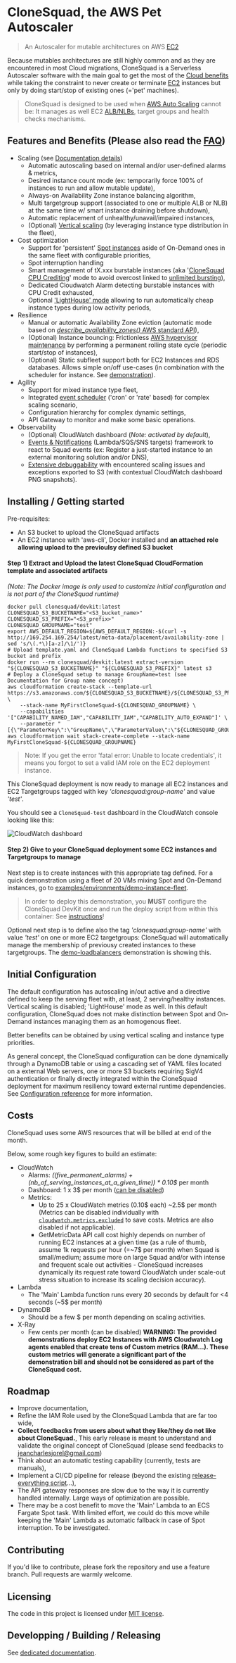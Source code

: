 
# CloneSquad, the AWS Pet Autoscaler
> An Autoscaler for mutable architectures on AWS [EC2](https://aws.amazon.com/what-is-cloud-computing/)

Because mutables architectures are still highly common and as they are encountered in most Cloud migrations, CloneSquad is a Serverless Autoscaler software with the main goal to get the most of the [Cloud benefits](https://aws.amazon.com/what-is-cloud-computing/) while taking the constraint
to never create or terminate [EC2](https://aws.amazon.com/ec2/) instances but only by doing start/stop of existing ones (='pet' machines).

> CloneSquad is designed to be used when [AWS Auto Scaling](https://aws.amazon.com/autoscaling/) cannot be: It manages as well EC2 [ALB/NLBs](https://aws.amazon.com/elasticloadbalancing/), target groups and health checks mechanisms.


## Features and Benefits (Please also read the [FAQ](docs/FAQ.md))
* Scaling (see [Documentation details](docs/SCALING.md))
	- Automatic autoscaling based on internal and/or user-defined alarms & metrics,
	- Desired instance count mode (ex: temporarily force 100% of instances to run and allow mutable update),
	- Always-on Availability Zone instance balancing algorithm,
	- Multi targetgroup support (associated to one or multiple ALB or NLB) at the same time w/ smart instance draining before shutdown),
	- Automatic replacement of unhealthy/unavail/impaired instances,
	- (Optional) [Vertical scaling](docs/SCALING.md#vertical-scaling) (by leveraging instance type distribution in the fleet),
* Cost optimization
	- Support for 'persistent' [Spot instances](https://aws.amazon.com/ec2/spot/) aside of On-Demand ones in the same fleet with configurable priorities,
	- Spot interruption handling
	- Smart management of tX.xxx burstable instances (aka '[CloneSquad CPU Crediting](docs/COST_OPTIMIZATION.md#clonesquad-cpu-crediting)' mode to avoid overcost linked to [unlimited bursting](https://docs.aws.amazon.com/AWSEC2/latest/UserGuide/burstable-performance-instances-unlimited-mode.html)),
	- Dedicated Cloudwatch Alarm detecting burstable instances with CPU Credit exhausted,
	- Optional ['LightHouse' mode](docs/SCALING.md#vertical-scaling) allowing to run automatically cheap instance types during low activity periods,
* Resilience
	- Manual or automatic Availability Zone eviction (automatic mode based on [*describe_availability_zones()* AWS standard API](https://boto3.amazonaws.com/v1/documentation/api/latest/reference/services/ec2.html#EC2.Client.describe_availability_zones)),
	- (Optional) Instance bouncing: Frictionless [AWS hypervisor maintenance](https://docs.aws.amazon.com/AWSEC2/latest/UserGuide/monitoring-instances-status-check_sched.html) by performing a permanent rolling state cycle (periodic start/stop of instances),
	- (Optional) Static subfleet support both for EC2 Instances and RDS databases. Allows simple on/off use-cases (in combination with the scheduler for instance. See [demonstration](examples/environments/demo-scheduled-events/)).
* Agility
	- Support for mixed instance type fleet,
	- Integrated [event scheduler](docs/SCHEDULER.md) ('cron' or 'rate' based) for complex scaling scenario,
	- Configuration hierarchy for complex dynamic settings,
	- API Gateway to monitor and make some basic operations.
* Observability
	- (Optional) CloudWatch dashboard (*Note: activated by default*),
	- [Events & Notifications](docs/EVENTS_AND_NOTIFICATIONS.md) (Lambda/SQS/SNS targets) framework to react to Squad events (ex: Register a just-started instance to an external monitoring solution and/or DNS),
	- [Extensive debuggability](docs/BUILD_RELEASE_DEBUG.md#debugging) with encountered scaling issues and exceptions exported to S3 (with contextual CloudWatch dashboard PNG snapshots).

## Installing / Getting started

Pre-requisites:
- An S3 bucket to upload the CloneSquad artifacts
- An EC2 instance with 'aws-cli', Docker installed and **an attached role allowing upload to the previoulsy defined S3 bucket**

#### Step 1) Extract and Upload the latest CloneSquad CloudFormation template and associated artifacts

*(Note: The Docker image is only used to customize initial configuration
and is not part of the CloneSquad runtime)*

```shell
docker pull clonesquad/devkit:latest
CLONESQUAD_S3_BUCKETNAME="<S3_bucket_name>"
CLONESQUAD_S3_PREFIX="<S3_prefix>"
CLONESQUAD_GROUPNAME="test"
export AWS_DEFAULT_REGION=${AWS_DEFAULT_REGION:-$(curl -s http://169.254.169.254/latest/meta-data/placement/availability-zone | sed 's/\(.*\)[a-z]/\1/')}
# Upload template.yaml and CloneSquad Lambda functions to specified S3 bucket and prefix
docker run --rm clonesquad/devkit:latest extract-version "${CLONESQUAD_S3_BUCKETNAME}" "${CLONESQUAD_S3_PREFIX}" latest s3
# Deploy a CloneSquad setup to manage GroupName=test (see Documentation for Group name concept)
aws cloudformation create-stack --template-url https://s3.amazonaws.com/${CLONESQUAD_S3_BUCKETNAME}/${CLONESQUAD_S3_PREFIX}/template.yaml \
    --stack-name MyFirstCloneSquad-${CLONESQUAD_GROUPNAME} \
    --capabilities '["CAPABILITY_NAMED_IAM","CAPABILITY_IAM","CAPABILITY_AUTO_EXPAND"]' \
    --parameter "[{\"ParameterKey\":\"GroupName\",\"ParameterValue\":\"${CLONESQUAD_GROUPNAME}\"}]"
aws cloudformation wait stack-create-complete --stack-name MyFirstCloneSquad-${CLONESQUAD_GROUPNAME}
```
> Note: If you get the error 'fatal error: Unable to locate credentials', it means you forgot to set a valid IAM role on the EC2 deployment instance.

This CloneSquad deployment is now ready to manage all EC2 instances and EC2 Targetgroups tagged with key *'clonesquad:group-name'* and value *'test'*.


You should see a `CloneSquad-test` dashboard in the CloudWatch console looking like this:

![CloudWatch dashboard](docs/CloudWatch_newDashboard.png)

#### Step 2) Give to your CloneSquad deployment some EC2 instances and Targetgroups to manage

Next step is to create instances with this appropriate tag defined. For a quick demonstration using a fleet of 20 VMs mixing Spot and 
On-Demand instances, go to [examples/environments/demo-instance-fleet](examples/environments/demo-instance-fleet). 
> In order to deploy this 
demonstration, you **MUST** configure the CloneSquad DevKit once and run the deploy script from within this container: See [instructions](docs/BUILD_RELEASE_DEBUG.md#configuring-the-devkit-to-start-demonstrations)!

Optional next step is to define also the tag *'clonesquad:group-name'* with value *'test'* on one or more EC2 targetgroups: CloneSquad will
automatically manage the membership of previousy created instances to these targetgroups. The [demo-loadbalancers](examples/environments/demo-loadbalancers/) demonstration is showing this.

## Initial Configuration

The default configuration has autoscaling in/out active and a directive defined to keep the serving fleet with, at least, 2 serving/healthy instances. Vertical scaling is disabled; 'LightHouse' mode as well. In this default configuration, CloneSquad does not make distinction between Spot and On-Demand instances managing them as an homogenous fleet.

Better benefits can be obtained by using vertical scaling and instance type priorities.

As general concept, the CloneSquad configuration can be done dynamically through a DynamoDB table or using a cascading set of YAML files located on a external Web servers, one or more S3 buckets requiring SigV4 authentication or finally directly integrated within the CloneSquad deployment for maximum resiliency toward external runtime dependencies. See [Configuration reference](docs/CONFIGURATION_REFERENCE.md) for more information.

## Costs

CloneSquad uses some AWS resources that will be billed at end of the month.

Below, some rough key figures to build an estimate:
* CloudWatch
	- Alarms: *((five_permanent_alarms) + (nb_of_serving_instances_at_a_given_time)) * 0.10$* per month
	- Dashboard: 1 x 3$ per month ([can be disabled](docs/CONFIGURATION_REFERENCE.md#cloudwatchdashboarduse_default))
	- Metrics: 
		* Up to 25 x CloudWatch metrics (0.10$ each) ~2.5$ per month (Metrics can be disabled individually with [`cloudwatch.metrics.excluded`](CONFIGURATION_REFERENCE.md#cloudwatchmetricsexcluded) to save costs. Metrics are also disabled if not applicable).
		* GetMetricData API call cost highly depends on number of running EC2 instances at a given time (as a rule of thumb, assume 1k requests per hour (=~7$ per month) when Squad is small/medium; assume more on large Squad and/or with intense and frequent scale out activities - CloneSquad increases dynamically its request rate toward CloudWatch under scale-out stress situation to increase its scaling decision accuracy).
* Lambda
	- The 'Main' Lambda function runs every 20 seconds by default for <4 seconds (~5$ per month)
* DynamoDB
	- Should be a few $ per month depending on scaling activities.
* X-Ray
	- Few cents per month (can be disabled)
**WARNING: The provided demonstrations deploy EC2 Instances with AWS Cloudwatch Log agents enabled that create tens of Custom metrics (RAM...).  These custom
metrics will generate a significant part of the demonstration bill and should not be considered as part of the CloneSquad cost.**

## Roadmap

* Improve documentation,
* Refine the IAM Role used by the CloneSquad Lambda that are far too wide,
* **Collect feedbacks from users about what they like/they do not like about CloneSquad.**,
	This early release is meant to understand and validate the original concept of CloneSquad (please send feedbacks to jeancharlesjorel@gmail.com)
* Think about an automatic testing capability (currently, tests are manuals),
* Implement a CI/CD pipeline for release (beyond the existing [release-everything script](scripts/release-everything)...),
* The API gateway responses are slow due to the way it is currently handled internally. Large ways of optimization are possible.
* There may be a cost benefit to move the 'Main' Lambda to an ECS Fargate Spot task. With limited effort, we could do this move while
keeping the 'Main' Lambda as automatic fallback in case of Spot interruption. To be investigated.


## Contributing

If you'd like to contribute, please fork the repository and use a feature
branch. Pull requests are warmly welcome.

## Licensing

The code in this project is licensed under [MIT license](LICENSE).


## Developping / Building / Releasing

See [dedicated documentation](docs/BUILD_RELEASE_DEBUG.md).


